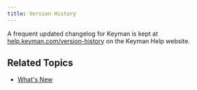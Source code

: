```yaml
---
title: Version History
---
```


A frequent updated changelog for Keyman is kept at [help.keyman.com/version-history](https://help.keyman.com/version-history/) on the Keyman Help website.

## Related Topics
* [What's New](whatsnew)
